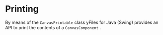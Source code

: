 # Printing
  

 By means of the `CanvasPrintable` class yFiles for Java (Swing) provides an API to print the contents of a `CanvasComponent` .   